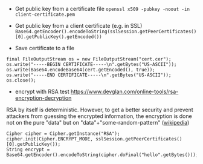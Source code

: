 - Get public key from a certificate file
`openssl x509 -pubkey -noout -in client-certificate.pem`

- Get public key from a client certificate (e.g. in SSL)
`Base64.getEncoder().encodeToString(sslSession.getPeerCertificates()[0].getPublicKey().getEncoded())`

- Save certificate to a file
```
final FileOutputStream os = new FileOutputStream("cert.cer");
os.write("-----BEGIN CERTIFICATE-----\n".getBytes("US-ASCII"));
os.write(Base64.encodeBase64(cert.getEncoded(), true));
os.write("-----END CERTIFICATE-----\n".getBytes("US-ASCII"));
os.close();
```

- encrypt with RSA test
https://www.devglan.com/online-tools/rsa-encryption-decryption

RSA by itself is deterministic. However, to get a better security and prevent attackers from guessing the encrypted information, the encryption is done not on the pure "data" but on "data"+"some-random-pattern" ([wikipedia](http://en.wikipedia.org/wiki/RSA_%28algorithm%29#Padding_schemes))

```
Cipher cipher = Cipher.getInstance("RSA");  
cipher.init(Cipher.ENCRYPT_MODE, sslSession.getPeerCertificates()[0].getPublicKey());  
String encrypt = Base64.getEncoder().encodeToString(cipher.doFinal("hello".getBytes()));
```